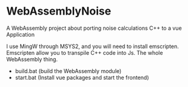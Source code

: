 # WebAssemblyNoise
A WebAssembly project about porting noise calculations C++ to a vue Application

I use MingW through MSYS2, and you will need to install emscripten.
Emscripten allow you to transpile C++ code into Js. The whole WebAssembly thing.

- build.bat (build the WebAssembly module)
- start.bat (Install vue packages and start the frontend)